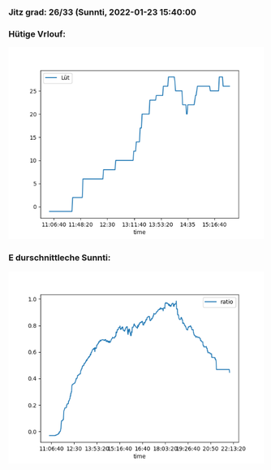 ### Jitz grad: 26/33 (Sunnti, 2022-01-23 15:40:00

### Hütige Vrlouf:
![Graph](Today.png)

### E durschnittleche Sunnti:
![Graph](Sunnti.png)